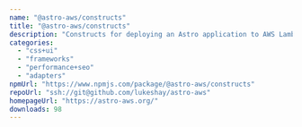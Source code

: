 ```yaml
---
name: "@astro-aws/constructs"
title: "@astro-aws/constructs"
description: "Constructs for deploying an Astro application to AWS Lambda"
categories:
  - "css+ui"
  - "frameworks"
  - "performance+seo"
  - "adapters"
npmUrl: "https://www.npmjs.com/package/@astro-aws/constructs"
repoUrl: "ssh://git@github.com/lukeshay/astro-aws"
homepageUrl: "https://astro-aws.org/"
downloads: 98
---
```

